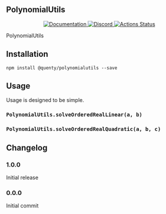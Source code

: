## PolynomialUtils
<div align="center">
  <a href="http://quenty.github.io/api/">
    <img src="https://img.shields.io/badge/docs-website-green.svg" alt="Documentation" />
  </a>
  <a href="https://discord.gg/mhtGUS8">
    <img src="https://img.shields.io/badge/discord-nevermore-blue.svg" alt="Discord" />
  </a>
  <a href="https://github.com/Quenty/NevermoreEngine/actions">
    <img src="https://github.com/Quenty/NevermoreEngine/workflows/lint/badge.svg" alt="Actions Status" />
  </a>
</div>

PolynomialUtils

## Installation
```
npm install @quenty/polynomialutils --save
```

## Usage
Usage is designed to be simple.

### `PolynomialUtils.solveOrderedRealLinear(a, b)`

### `PolynomialUtils.solveOrderedRealQuadratic(a, b, c)`


## Changelog

### 1.0.0
Initial release

### 0.0.0
Initial commit
